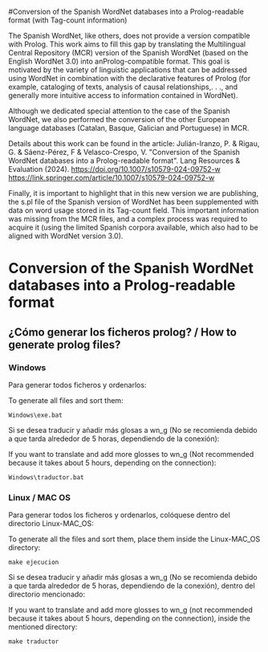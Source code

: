 #Conversion of the Spanish WordNet databases into a Prolog-readable format (with Tag-count information)

The Spanish WordNet, like others, does not provide a version compatible with Prolog. This work aims to fill this gap by translating the Multilingual Central Repository (MCR) version of the Spanish WordNet (based on the English WordNet 3.0) into anProlog-compatible format. This goal is motivated by the variety of linguistic applications that can be addressed using WordNet in combination with the declarative features of Prolog (for example, cataloging of texts, analysis of causal relationships,. . ., and generally more intuitive access to information contained in WordNet).

Although we dedicated special attention to the case of the Spanish WordNet, we also performed the conversion of the other European language databases (Catalan, Basque, Galician and Portuguese) in MCR.

Details about this work can be found in the article:
Julián-Iranzo, P. & Rigau, G. & Sáenz-Pérez, F & Velasco-Crespo, V. "Conversion of the Spanish WordNet databases into a Prolog-readable format". Lang Resources & Evaluation (2024). 
https://doi.org/10.1007/s10579-024-09752-w
https://link.springer.com/article/10.1007/s10579-024-09752-w

Finally, it is important to highlight that in this new version we are publishing, the s.pl file of the Spanish version of WordNet has been supplemented with data on word usage stored in its Tag-count field. This important information was missing from the MCR files, and a complex process was required to acquire it (using the limited Spanish corpora available, which also had to be aligned with WordNet version 3.0).

# Conversion of the Spanish WordNet databases into a Prolog-readable format

## ¿Cómo generar los ficheros prolog? / How to generate prolog files?

### Windows

Para generar todos ficheros y ordenarlos:

To generate all files and sort them:

    Windows\exe.bat

Si se desea traducir y añadir más glosas a wn_g (No se recomienda debido a que tarda alrededor de 5 horas, dependiendo de la conexión):

If you want to translate and add more glosses to wn_g (Not recommended because it takes about 5 hours, depending on the connection):

    Windows\traductor.bat
    
### Linux / MAC OS

Para generar todos los ficheros y ordenarlos, colóquese dentro del directorio Linux-MAC_OS:

To generate all the files and sort them, place them inside the Linux-MAC_OS directory:

    make ejecucion

Si se desea traducir y añadir más glosas a wn_g (No se recomienda debido a que tarda alrededor de 5 horas, dependiendo de la conexión), dentro del directorio mencionado:

If you want to translate and add more glosses to wn_g (not recommended because it takes about 5 hours, depending on the connection), inside the mentioned directory:    

    make traductor